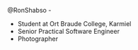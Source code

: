@RonShabso - 
- Student at Ort Braude College, Karmiel
- Senior Practical Software Engineer
- Photographer


<!---
RonShabso/RonShabso is a ✨ special ✨ repository because its `README.md` (this file) appears on your GitHub profile.
You can click the Preview link to take a look at your changes.
--->
